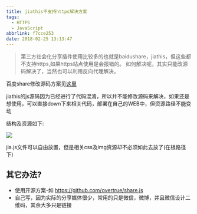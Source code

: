 ```yaml
---
title: jiathis不支持https解决方案
tags:
  - HTTPS
  - JavaScript
abbrlink: f7cce253
date: 2018-02-25 13:13:47
---
```

> 第三方社会化分享插件使用比较多的也就是baidushare，jiathis，但这些都不支持https,如果https站点使用是会报错的。
如何解决呢，其实只能改源码解决了，当然也可以利用反向代理解决。

百度share修改源码方案见[这里](https://github.com/hrwhisper/baiduShare)

jiathis的js源码因为已经进行了代码混淆，所以并不能修改源码来解决，如果还是想使用，可以直接down下来相关代码，部署在自己的WEB中，但资源路径不能变动

结构及资源如下:

![](//static.1991421.cn/blog/2018-02-25-063251.png)

jia.js文件可以自由放置，但是相关css及img资源却不必须如此去放了(在根路径下)

## 其它办法?

+ 使用开源方案-如 https://github.com/overtrue/share.js
+ 自己写，因为实际的分享媒体很少，常用的只是微信，微博，并且微信设计二维码，其余大多只是链接

